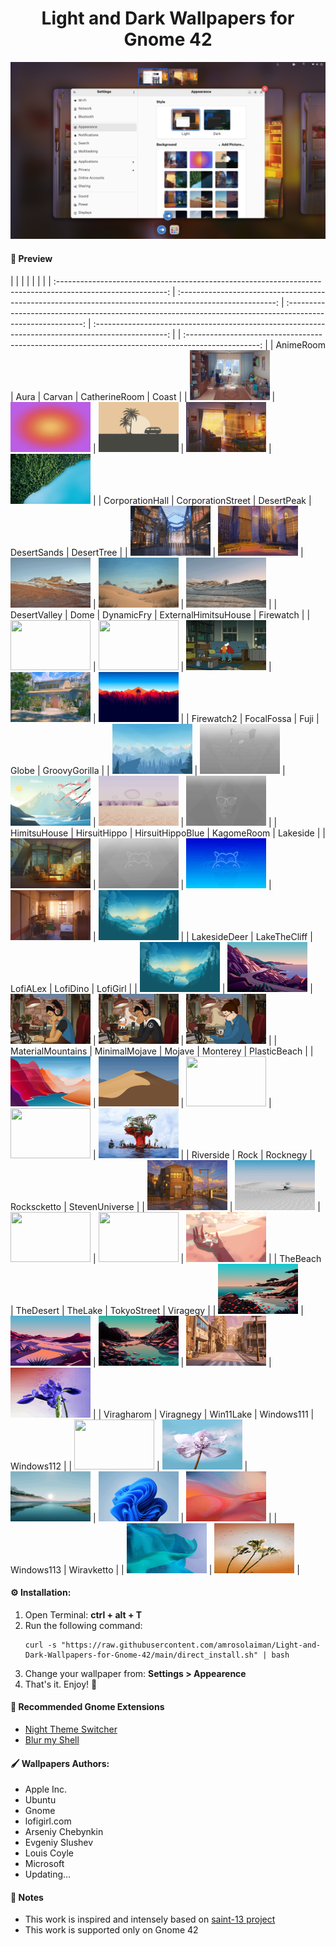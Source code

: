<h1 align="center">Light and Dark Wallpapers for Gnome 42</h1>
<img src=Previews/Settings.png >

#### :art: Preview

| 			   	              										        			| 			     															     | 															   	  			     | 																	         |
|
|
| :---------------------------------------------------------------------------------------------------------: | :------------------------------------------------------------------------------------------------------:  | :---------------------------------------------------------------------------------------------------------: | :------------------------------------------------------------------------------------------------: |
| :------------------------------------------------------------------------------------------------: |
| AnimeRoom | Aura | Carvan | CatherineRoom | Coast | 
| <img src=Previews/AnimeRoom.gif width=128 height=80> | <img src=Previews/Aura.gif width=128 height=80> | <img src=Previews/Carvan.gif width=128 height=80> | <img src=Previews/CatherineRoom.gif width=128 height=80> | <img src=Previews/Coast.gif width=128 height=80> |
| CorporationHall | CorporationStreet | DesertPeak | DesertSands | DesertTree |
| <img src=Previews/CorporationHall.gif width=128 height=80> | <img src=Previews/CorporationStreet.gif width=128 height=80> | <img src=Previews/DesertPeak.gif width=128 height=80> | <img src=Previews/DesertSands.gif width=128 height=80> | <img src=Previews/DesertTree.gif width=128 height=80> |
| DesertValley | Dome | DynamicFry | ExternalHimitsuHouse | Firewatch |
| <img src=Previews/DesertValley.gif width=128 height=80> | <img src=Previews/Dome.gif width=128 height=80> | <img src=Previews/DynamicFry.gif width=128 height=80> | <img src=Previews/ExternalHimitsuHouse.gif width=128 height=80> | <img src=Previews/Firewatch.gif width=128 height=80> |
| Firewatch2 | FocalFossa | Fuji | Globe | GroovyGorilla |
| <img src=Previews/Firewatch2.gif width=128 height=80> | <img src=Previews/FocalFossa.gif width=128 height=80> | <img src=Previews/Fuji.gif width=128 height=80> | <img src=Previews/Globe.gif width=128 height=80> | <img src=Previews/GroovyGorilla.gif width=128 height=80> |
| HimitsuHouse | HirsuitHippo | HirsuitHippoBlue | KagomeRoom | Lakeside | 
| <img src=Previews/HimitsuHouse.gif width=128 height=80> | <img src=Previews/HirsuitHippo.gif width=128 height=80> | <img src=Previews/HirsuitHippoBlue.gif width=128 height=80> | <img src=Previews/KagomeRoom.gif width=128 height=80> | <img src=Previews/Lakeside.gif width=128 height=80> |
| LakesideDeer | LakeTheCliff | LofiALex | LofiDino | LofiGirl |
| <img src=Previews/LakesideDeer.gif width=128 height=80> | <img src=Previews/LakeTheCliff.gif width=128 height=80> | <img src=Previews/LofiALex.gif width=128 height=80> | <img src=Previews/LofiDino.gif width=128 height=80> | <img src=Previews/LofiGirl.gif width=128 height=80> |
| MaterialMountains | MinimalMojave | Mojave | Monterey | PlasticBeach | 
| <img src=Previews/MaterialMountains.gif width=128 height=80> | <img src=Previews/MinimalMojave.gif width=128 height=80> | <img src=Previews/Mojave.gif width=128 height=80> | <img src=Previews/Monterey.gif width=128 height=80> | <img src=Previews/PlasticBeach.gif width=128 height=80> |
| Riverside | Rock | Rocknegy | Rockscketto | StevenUniverse |
| <img src=Previews/Riverside.gif width=128 height=80> | <img src=Previews/Rock.gif width=128 height=80> | <img src=Previews/Rocknegy.gif width=128 height=80> | <img src=Previews/Rockscketto.gif width=128 height=80> | <img src=Previews/StevenUniverse.gif width=128 height=80> |
| TheBeach | TheDesert | TheLake | TokyoStreet | Viragegy |
| <img src=Previews/TheBeach.gif width=128 height=80> | <img src=Previews/TheDesert.gif width=128 height=80> | <img src=Previews/TheLake.gif width=128 height=80> | <img src=Previews/TokyoStreet.gif width=128 height=80> | <img src=Previews/Viragegy.gif width=128 height=80> |
| Viragharom | Viragnegy | Win11Lake | Windows111 | Windows112 |
| <img src=Previews/Viragharom.gif width=128 height=80> | <img src=Previews/Viragnegy.gif width=128 height=80> | <img src=Previews/Win11Lake.gif width=128 height=80> | <img src=Previews/Windows111.gif width=128 height=80> | <img src=Previews/Windows112.gif width=128 height=80> |
| Windows113 | Wiravketto |
| <img src=Previews/Windows113.gif width=128 height=80> | <img src=Previews/Wiravketto.gif width=128 height=80> |

#### :gear: Installation:

1. Open Terminal: **ctrl + alt + T**
2. Run the following command:
	```
	curl -s "https://raw.githubusercontent.com/amrosolaiman/Light-and-Dark-Wallpapers-for-Gnome-42/main/direct_install.sh" | bash
	```
3. Change your wallpaper from: **Settings > Appearence**
4. That's it. Enjoy! :tada:
#### :rocket: Recommended Gnome Extensions
- [Night Theme Switcher](https://nightthemeswitcher.romainvigier.fr/)
- [Blur my Shell](https://github.com/aunetx/blur-my-shell)

#### :paintbrush: Wallpapers Authors:
- Apple Inc.
- Ubuntu
- Gnome
- lofigirl.com
- Arseniy Chebynkin
- Evgeniy Slushev
- Louis Coyle
- Microsoft
- Updating...

#### :memo: Notes
- This work is inspired and intensely based on [saint-13 project](https://github.com/saint-13/Linux_Dynamic_Wallpapers)
- This work is supported only on Gnome 42

<!-- 🎨 Preview

| 			   	              										        			| 			     															     | 															   	  			     | 																	         |
| :---------------------------------------------------------------------------------------------------------: | :------------------------------------------------------------------------------------------------------:  | :---------------------------------------------------------------------------------------------------------: | :------------------------------------------------------------------------------------------------: |
| Dynamic Fry 	   	              															        | Riverside 		     																     | 												 					     	             | 															     			 |
| <img src="Previews/DynamicFry.gif" width="128" height="80"> 	   	              															        | <img src="Previews/Riverside.gif" width="128" height="80"> 		     																     | 												 					     	             | 															     			 |
-->
<!--
| 			   	              										        			| 			     															     | 															   	  			     | 																	         |
| :---------------------------------------------------------------------------------------------------------: | :------------------------------------------------------------------------------------------------------:  | :---------------------------------------------------------------------------------------------------------: | :------------------------------------------------------------------------------------------------: |
| 	   	              															        | 		     																     | 												 					     	             | 															     			 |
| 	   	              															        | 		     																     | 												 					     	             | 															     			 |
-->

<!--
#### Method 2: for *experts* but saves time and data :nerd_face:

1. Download package:

    - If you already cloned repository, just pull to fetch recent changes:

        ```
        cd ~/Light&DarkWallpapers4Gnome42
        git pull
        ```

    - If not, clone git repository:

      ```
      cd ~
      git clone https://github.com/amro_solaiman/Light&DarkWallpapers4Gnome42.git
      cd Light&DarkWallpapers4Gnome42
      ```

2. Run the command:

    	sudo bash ./install.sh

3. Change your wallpaper from: Settings > Backgrounds

4. That's it. Enjoy! :tada:

## :paintbrush: Wallpapers Authors:
- Arseniy Chebynkin
- Updating...

## :octocat: I want to contribute!

That's great!
Here are some basic rules to get you started:
Commits should start with a Capital letter and should be written in present tense (e.g. __:tada: Add cool new feature__ instead of __:tada: Added cool new feature__).
You should also start your commit message with **one** applicable emoji.
This does not only look great but also makes you rethink what to add to a commit. Make many but small commits!

Emoji | Description
------|------------
:tada: `:tada:` | When you added a cool new feature.
:wrench: `:wrench:` | When you added a piece of code.
:recycle: `:recycle:` | When you refactored a part of the code.
:sparkles: `:sparkles:` | When you applied clang-format.
:globe_with_meridians: `:globe_with_meridians:` | When you worked on translations.
:art: `:art:` | When you improved / added assets like themes.
:lipstick: `:lipstick:` | When you worked on the UI of the preferences dialog.
:rocket: `:rocket:` | When you improved performance.
:memo: `:memo:` | When you wrote documentation.
:beetle: `:beetle:` | When you fixed a bug.
:revolving_hearts: `:revolving_hearts:` | When a new sponsor is added or credits are updated.
:heavy_check_mark: `:heavy_check_mark:` | When you worked on checks or adjusted the code to be compliant with them.
:twisted_rightwards_arrows: `:twisted_rightwards_arrows:` | When you merged a branch.
:fire: `:fire:` | When you removed something.
:truck: `:truck:` | When you moved / renamed something.


## :revolving_hearts: Countributors
Thanks goes to these wonderful people:
- [amro_solaiman](https://github.com/amrosolaiman)
- [saint-13](https://github.com/saint-13)

## :radioactive: Notice:
- If you don't want your device to be the source of humanity extinction, please do not use the 2static1dynamic.sh script without reading what does it contain. Please.

-->



<!--| 			   	              										        			| 			     															     | 															   	  			     | 																	         |
| :---------------------------------------------------------------------------------------------------------: | :------------------------------------------------------------------------------------------------------:  | :---------------------------------------------------------------------------------------------------------: | :------------------------------------------------------------------------------------------------: |
|[saint-13](https://github.com/saint-13)										       	| [amro_solaiman](https://github.com/amrosolaiman)						     | [ComradeCat24](https://github.com/ComradeCat24)		 	  			     | [Mohammedziad599](https://github.com/Mohammedziad599)		         |
| <img src="https://avatars.githubusercontent.com/u/68790180?v=4" width="128" height="80"> | <img src="https://avatars.githubusercontent.com/u/81815707?v=4" width="128" height="80">			     															     | <img src="https://avatars.githubusercontent.com/u/72916962?v=4" width="128" height="80"> | <img src="https://avatars.githubusercontent.com/u/32648922?v=4" width="128" height="80"> |																	         |
-->
